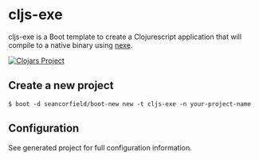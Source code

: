 # cljs-exe

cljs-exe is a Boot template to create a Clojurescript
application that will compile to a native binary using
[nexe](https://github.com/nexe/nexe).

[![Clojars Project](https://img.shields.io/clojars/v/cljs-exe.svg)](https://clojars.org/cljs-exe)

## Create a new project

```
$ boot -d seancorfield/boot-new new -t cljs-exe -n your-project-name
```

## Configuration

See generated project for full configuration information.
